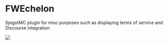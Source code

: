 # FWEchelon
SpigotMC plugin for misc purposes such as displaying terms of service and Discourse integration 

[![](https://jitpack.io/v/ForgottenWorld/FWEchelon.svg)](https://jitpack.io/#ForgottenWorld/FWEchelon)

